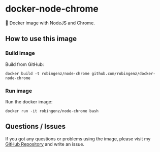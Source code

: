 # docker-node-chrome

🐳 Docker image with NodeJS and Chrome. 

## How to use this image

<!-- ### Pull image

Pull from Docker Registry:  
`docker pull robingenz/node-chrome` -->

### Build image

Build from GitHub:  
```
docker build -t robingenz/node-chrome github.com/robingenz/docker-node-chrome
```

### Run image

Run the docker image:  
```
docker run -it robingenz/node-chrome bash
```

## Questions / Issues

If you got any questions or problems using the image, please visit my [GitHub Repository](https://github.com/robingenz/docker-node-chrome) and write an issue.
